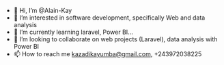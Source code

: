 - 👋 Hi, I’m @Alain-Kay
- 👀 I’m interested in software development, specifically Web and data analysis
- 🌱 I’m currently learning laravel, Power BI...
- 💞️ I’m looking to collaborate on web projects (Laravel), data analysis with Power BI
- 📫 How to reach me kazadikayumba@gmail.com, +243972038225

<!---
Alain-Kay/Alain-Kay is a ✨ special ✨ repository because its `README.md` (this file) appears on your GitHub profile.
You can click the Preview link to take a look at your changes.
--->
